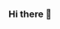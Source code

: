 ### Hi there 👋

<!--
**Nilesha12345/Nilesha12345** is a ✨ _special_ ✨ repository because its `README.md` (this file) appears on your GitHub profile.

Here are some ideas to get you started:

- 🔭 I’m currently working on ... Docker
- 🌱 I’m currently learning ... AWS
- 👯 I’m looking to collaborate on ...None
- 🤔 I’m looking for help with ...None
- 💬 Ask me about ...Nothing
- 📫 How to reach me: ...Dont
- 😄 Pronouns: ...
- ⚡ Fun fact: ...
-->
